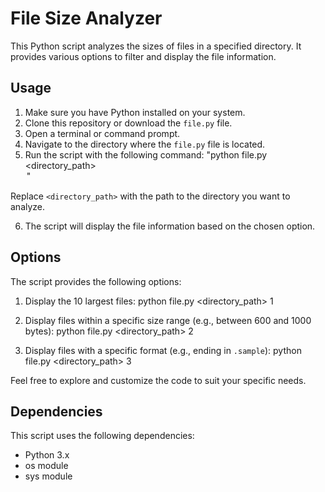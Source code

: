 # File Size Analyzer

This Python script analyzes the sizes of files in a specified directory. It provides various options to filter and display the file information.

## Usage

1. Make sure you have Python installed on your system.
2. Clone this repository or download the `file.py` file.
3. Open a terminal or command prompt.
4. Navigate to the directory where the `file.py` file is located.
5. Run the script with the following command: "python file.py <directory_path> <option>"



Replace `<directory_path>` with the path to the directory you want to analyze.

6. The script will display the file information based on the chosen option.

## Options

The script provides the following options:

1. Display the 10 largest files:
python file.py <directory_path> 1

2. Display files within a specific size range (e.g., between 600 and 1000 bytes):
python file.py <directory_path> 2 

3. Display files with a specific format (e.g., ending in `.sample`):
python file.py <directory_path> 3

Feel free to explore and customize the code to suit your specific needs.

## Dependencies

This script uses the following dependencies:

- Python 3.x
- os module
- sys module

